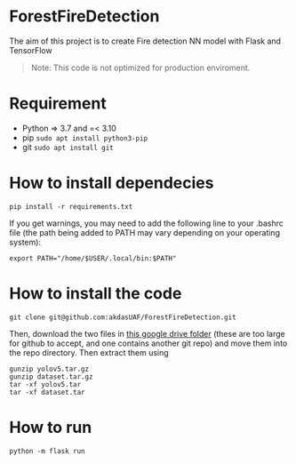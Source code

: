 # ForestFireDetection

The aim of this project is to create Fire detection NN model with Flask and TensorFlow
> Note: This code is not optimized for production enviroment.

# Requirement
- Python => 3.7 and =< 3.10
- pip `sudo apt install python3-pip`
- git `sudo apt install git`

# How to install dependecies

`pip install -r requirements.txt`

If you get warnings, you may need to add the following line to your .bashrc file (the path being added to PATH may vary depending on your operating system):

`export PATH="/home/$USER/.local/bin:$PATH"`

# How to install the code

`git clone git@github.com:akdasUAF/ForestFireDetection.git`

Then, download the two files in [this google drive folder](https://drive.google.com/drive/folders/1aJDFIOFEKJhqdWJ3Ss87bVHyjHAvJaie?usp=sharing) (these are too large for github to accept, and one contains another git repo) and move them into the repo directory. Then extract them using
```
gunzip yolov5.tar.gz
gunzip dataset.tar.gz
tar -xf yolov5.tar
tar -xf dataset.tar
```

# How to run
`python -m flask run`
 
